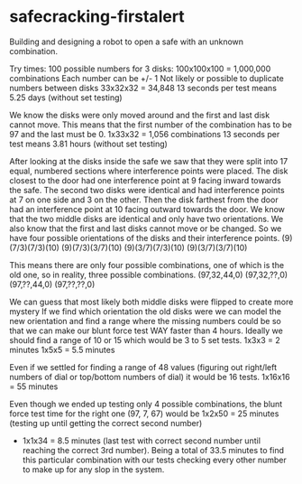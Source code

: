 # safecracking-firstalert
Building and designing a robot to open a safe with an unknown combination.

Try times:
100 possible numbers for 3 disks:
100x100x100 = 1,000,000 combinations
Each number can be +/- 1
Not likely or possible to duplicate numbers between disks
33x32x32 = 34,848
13 seconds per test means 5.25 days (without set testing)

We know the disks were only moved around and the first and last disk cannot move.
This means that the first number of the combination has to be 97 and the last must be 0.
1x33x32 = 1,056 combinations
13 seconds per test means 3.81 hours (without set testing)

After looking at the disks inside the safe we saw that they were split into 17 equal, numbered sections where interference points were placed.
The disk closest to the door had one interference point at 9 facing inward towards the safe.
The second two disks were identical and had interference points at 7 on one side and 3 on the other.
Then the disk farthest from the door had an interference point at 10 facing outward towards the door.
We know that the two middle disks are identical and only have two orientations.
We also know that the first and last disks cannot move or be changed.
So we have four possible orientations of the disks and their interference points.
(9)(7/3)(7/3)(10)
(9)(7/3)(3/7)(10)
(9)(3/7)(7/3)(10)
(9)(3/7)(3/7)(10)

This means there are only four possible combinations, one of which is the old one, so in reality, three possible combinations.
(97,32,44,0)
(97,32,??,0)
(97,??,44,0)
(97,??,??,0)

We can guess that most likely both middle disks were flipped to create more mystery
If we find which orientation the old disks were we can model the new orientation and find a range where the missing numbers could be so that we can make our blunt force test WAY faster than 4 hours. Ideally we should find a range of 10 or 15 which would be 3 to 5 set tests.
1x3x3 = 2 minutes
1x5x5 = 5.5 minutes

Even if we settled for finding a range of 48 values (figuring out right/left numbers of dial or top/bottom numbers of dial) it would be 16 tests.
1x16x16 = 55 minutes

Even though we ended up testing only 4 possible combinations, the blunt force test time for the right one (97, 7, 67) would be
1x2x50 = 25 minutes (testing up until getting the correct second number)
+ 1x1x34 = 8.5 minutes (last test with correct second number until reaching the correct 3rd number).
Being a total of 33.5 minutes to find this particular combination with our tests checking every other number to make up for any slop in the system.
